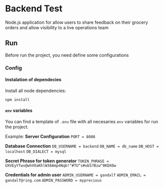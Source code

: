 # Backend Test
Node.js application for allow users to share feedback on their grocery orders and allow visibility to a live operations team

## Run

Before run the project, you need define some configurations
### Config

#### Instalation of dependecies

Install all node dependencies:
```shell
npm install
```
#### `env` variables
You can find a template of `.env` file with all necesaries `env` variables for run the project.

Example:
**Server Configuration**
`PORT = 8080`

**Database Connection**
`DB_USERNAME = backend`
`DB_NAME = db_name`
`DB_HOST = localhost`
`DB_DIALECT = mysql`

**Secret Phrase for token generator**
`TOKEN_PHRASE = UXVEyYfwv@whVOaKhlW36Amp4Nqb!^#TU^s#obS7Bzw^0KEKOw`

**Credentials for admin user**
`ADMIN_USERNAME = gandalf`
`ADMIN_EMAIL = gandalf@ring.com`
`ADMIN_PASSWORD = myprecious`